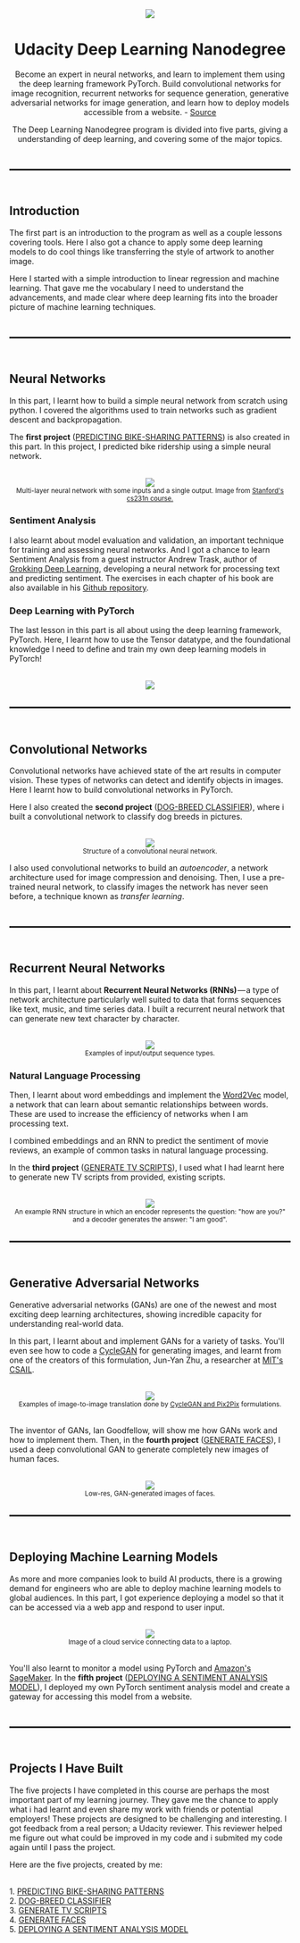 <div align="center">
    <img src="./images/Udacity.png">
    <h1>Udacity Deep Learning Nanodegree</h1>
    <p>Become an expert in neural networks, and learn to implement them using the deep learning framework PyTorch. Build convolutional networks for image recognition, recurrent networks for sequence generation, generative adversarial networks for image generation, and learn how to deploy models accessible from a website. - <a href="https://www.udacity.com/course/deep-learning-nanodegree--nd101">Source</a></p>
    <p>The Deep Learning Nanodegree program is divided into five parts, giving a understanding of deep learning, and covering some of the major topics.
</p>
</div>
<br>    
<hr style="height:3px">
<br>

<!--Part First-->
<h2>Introduction</h2>

<p>The first part is an introduction to the program as well as a couple lessons covering
tools. Here I also got a chance to apply some deep learning models to do
cool things like transferring the style of artwork to another image.</p>

<p>Here I started with a simple introduction to linear regression and machine learning. That
gave me the vocabulary I need to understand the advancements, and made
clear where deep learning fits into the broader picture of machine learning techniques.</p>
<br>
<hr style="height:3px">
<br>
<!--Part Second-->

<h2>Neural Networks</h2>
<p>In this part, I learnt how to build a simple neural network from scratch using
python. I covered the algorithms used to train networks such as gradient descent and
backpropagation.</p>

<p>The <b>first project</b> (<a href="https://github.com/ravingalaxy/ML-Deep-Learning/tree/master/Projects/Project_1-Predicting_Bike_Sharing_Patterns">PREDICTING BIKE-SHARING PATTERNS</a>) is also created in this part. In this project, I predicted bike ridership
using a simple neural network.</p>
<br>
<div align="center"><img src="./images/neural.PNG">
<br>
<small>Multi-layer neural network with some inputs and a single output. Image from <a href="https://cs231n.github.io/convolutional-networks/">Stanford's cs231n course.</a>
</small>
</div>

<h3>Sentiment Analysis</h3>

<p>I also learnt about model evaluation and validation, an important technique for
training and assessing neural networks. And I got a chance to learn Sentiment Analysis from a guest instructor Andrew Trask,
author of <a href="https://www.manning.com/books/grokking-deep-learning">Grokking Deep Learning</a>, developing a neural network for processing text and predicting sentiment. The exercises in each chapter of his book are also available in
his <a href="https://github.com/iamtrask/Grokking-Deep-Learning">Github repository</a>.</p>

<h3>Deep Learning with PyTorch</h3>
<p>The last lesson in this part is all about using the deep learning framework, PyTorch. Here,
I learnt how to use the Tensor datatype, and the foundational knowledge I
need to define and train my own deep learning models in PyTorch!</p>
<br>
<div align="center"><img src="./images/pytorch.PNG">
<br>
</div>
<br>
<hr style="height:3px">
<br>    
    
<!--Part Third-->

<h2>Convolutional Networks</h2> 
    
<p>Convolutional networks have achieved state of the art results in computer vision. These
types of networks can detect and identify objects in images. Here I learnt how to build
convolutional networks in PyTorch.</p>
<p>Here I also created the <b>second project</b> (<a href="#">DOG-BREED CLASSIFIER</a>), where i built a convolutional network to classify dog breeds in pictures.</p>
<br>

<div align="center"><img src="./images/cnn.PNG">
<br>
<small>Structure of a convolutional neural network.</small>
</div>

<p>I also used convolutional networks to build an <i>autoencoder</i>, a network architecture
used for image compression and denoising. Then, I use a pre-trained neural
network, to classify images the network has never seen before, a technique known
as <i>transfer learning</i>.</p>
<br>
<hr style="height:3px">
<br>    
    
<!--Part Forth-->

<h2>Recurrent Neural Networks</h2> 

<p>In this part, I learnt about <b>Recurrent Neural Networks (RNNs)</b> — a type of network
architecture particularly well suited to data that forms sequences like text, music, and
time series data. I built a recurrent neural network that can generate new text
character by character.</p>
<br>

<div align="center"><img src="./images/rnn.PNG">
<br>
<small>Examples of input/output sequence types.</small>
</div>

<h3>Natural Language Processing</h3>

<p>Then, I learnt about word embeddings and implement the <a href="https://en.wikipedia.org/wiki/Word2vec">Word2Vec</a> model, a network that can learn about semantic relationships between words. These are used to increase the efficiency of networks when I am processing text.</p>
<p>I combined embeddings and an RNN to predict the sentiment of movie reviews, an
example of common tasks in natural language processing.</p>
<p>In the <b>third project</b> (<a href="#">GENERATE TV SCRIPTS</a>), I used what I had learnt here to generate new TV scripts
from provided, existing scripts.</p>
<br>

<div align="center"><img src="./images/nlp.PNG">
<br>
<small>An example RNN structure in which an encoder represents the question: "how are you?" and a
decoder generates the answer: "I am good".</small>
</div>
<br>
<hr style="height:3px">
<br>

<!--Part Fifth-->

<h2>Generative Adversarial Networks</h2>

<p>Generative adversarial networks (GANs) are one of the newest and most exciting deep learning architectures, showing incredible capacity for understanding real-world data.</p>

<p>In this part, I learnt about and implement GANs for a variety of tasks. You'll even see how to code a <a href="https://github.com/junyanz/CycleGAN">CycleGAN</a> for generating images, and learnt from one of the creators of this formulation, Jun-Yan Zhu, a researcher at <a href="https://www.csail.mit.edu/">MIT's CSAIL</a>.</p>
<br>

<div align="center"><img src="./images/i2i.PNG">
<br>
<small>Examples of image-to-image translation done by <a href="https://github.com/junyanz/pytorch-CycleGAN-and-pix2pix">CycleGAN and Pix2Pix</a> formulations.</small>
</div>
<br>

<p>
The inventor of GANs, Ian Goodfellow, will show me how GANs work and how to
implement them. Then, in the <b>fourth project</b> (<a href="#">GENERATE FACES</a>), I used a deep convolutional GAN to
generate completely new images of human faces.
</p>
<br>

<div align="center"><img src="./images/fcg.PNG">
<br>
<small>Low-res, GAN-generated images of faces.</small>
</div>
<br>
<hr style="height:3px">
<br>

<!-- Part Six -->
<h2>Deploying Machine Learning Models</h2>

<p>As more and more companies look to build AI products, there is a growing demand for
engineers who are able to deploy machine learning models to global audiences. In this
part, I got experience deploying a model so that it can be accessed via a web app
and respond to user input.</p>
<br>

<div align="center"><img src="./images/cs.PNG">
<br>
<small>Image of a cloud service connecting data to a laptop.</small>
</div>
<br>

<p>You'lI also learnt to monitor a model using PyTorch and <a href="https://aws.amazon.com/sagemaker/">Amazon's SageMaker</a>. In the <b>fifth project</b> (<a href="#">DEPLOYING A SENTIMENT ANALYSIS MODEL</a>), I deployed my own PyTorch sentiment analysis model and create a gateway for accessing this model from a website.</p>
<br>
<hr style="height:3px">
<br>

<!--Projects list-->

<h2>Projects I Have Built</h2>

<p>The five projects I have completed in this course are perhaps the most important part of my learning journey. They gave me the chance to apply what i had learnt and even share my work with friends or potential employers! These projects are designed to be challenging and interesting. I got feedback from a real person; a Udacity reviewer. This reviewer helped me figure out what could be improved in my code and i submited my code again until I pass the project.
</p>
<p>Here are the five projects, created by me:</p>
<br>
1. <a href="https://github.com/ravingalaxy/ML-Deep-Learning/tree/master/Projects/Project_1-Predicting_Bike_Sharing_Patterns">PREDICTING BIKE-SHARING PATTERNS</a>
<br>
2. <a href="#">DOG-BREED CLASSIFIER</a>
<br>
3. <a href="#">GENERATE TV SCRIPTS</a>
<br>
4. <a href="#">GENERATE FACES</a>
<br>
5. <a href="#">DEPLOYING A SENTIMENT ANALYSIS MODEL</a>
<br>
